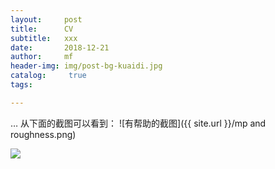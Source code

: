 ```yaml
---
layout:     post
title:      CV
subtitle:   xxx
date:       2018-12-21
author:     mf
header-img: img/post-bg-kuaidi.jpg
catalog: 	 true
tags:

---
```


… 从下面的截图可以看到：
![有帮助的截图]({{ site.url }}/mp and roughness.png)

![](https://images.ifanr.cn/wp-content/uploads/2018/06/WWDC-10.jpg)





